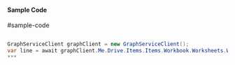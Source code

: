 #### Sample Code
#sample-code 

```C#

GraphServiceClient graphClient = new GraphServiceClient();
var line = await graphClient.Me.Drive.Items.Items.Workbook.Worksheets.Worksheets.Charts.Charts.Axes.SeriesAxis.Format.Line.Request().GetAsync();
*** 

```